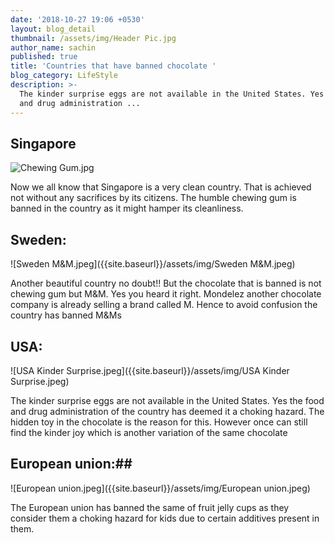 ```yaml
---
date: '2018-10-27 19:06 +0530'
layout: blog_detail
thumbnail: /assets/img/Header Pic.jpg
author_name: sachin
published: true
title: 'Countries that have banned chocolate '
blog_category: LifeStyle
description: >-
  The kinder surprise eggs are not available in the United States. Yes the food
  and drug administration ...
---
```

## Singapore
![Chewing Gum.jpg]({{site.baseurl}}/assets/img/Chewing%20Gum.jpg)

Now we all know that Singapore is a very clean country. That is achieved not without any sacrifices by its citizens. The humble chewing gum is banned in the country as it might hamper its cleanliness. 

## Sweden:
![Sweden M&M.jpeg]({{site.baseurl}}/assets/img/Sweden M&M.jpeg)

Another beautiful country no doubt!! But the chocolate that is banned is not chewing gum but M&M. Yes you heard it right.  Mondelez another chocolate company is already selling a brand called M. Hence to avoid confusion the country has banned M&Ms

## USA:
![USA Kinder Surprise.jpeg]({{site.baseurl}}/assets/img/USA Kinder Surprise.jpeg)

The kinder surprise eggs are not available in the United States. Yes the food and drug administration of the country has deemed it a choking hazard. The hidden toy in the chocolate is the reason for this. However once can still find the kinder joy which is another variation of the same chocolate

## European union:##
![European union.jpeg]({{site.baseurl}}/assets/img/European union.jpeg)

The European union has banned the same of fruit jelly cups as they consider them a choking hazard for kids due to certain additives present in them.
